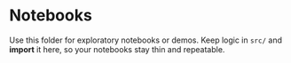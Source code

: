 # Notebooks

Use this folder for exploratory notebooks or demos. Keep logic in `src/` and **import** it here,
so your notebooks stay thin and repeatable.
